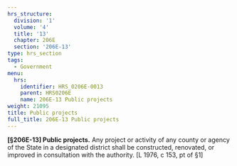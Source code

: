 ```yaml
---
hrs_structure:
  division: '1'
  volume: '4'
  title: '13'
  chapter: 206E
  section: '206E-13'
type: hrs_section
tags:
  - Government
menu:
  hrs:
    identifier: HRS_0206E-0013
    parent: HRS0206E
    name: 206E-13 Public projects
weight: 21095
title: Public projects
full_title: 206E-13 Public projects
---
```

**[§206E-13] Public projects.** Any project or activity of any county or agency of the State in a designated district shall be constructed, renovated, or improved in consultation with the authority. [L 1976, c 153, pt of §1]